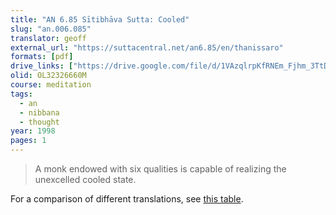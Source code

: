 ```yaml
---
title: "AN 6.85 Sītibhāva Sutta: Cooled"
slug: "an.006.085"
translator: geoff
external_url: "https://suttacentral.net/an6.85/en/thanissaro"
formats: [pdf]
drive_links: ["https://drive.google.com/file/d/1VAzqlrpKfRNEm_Fjhm_3TtDgWfXzhsCg/view?usp=drivesdk"]
olid: OL32326660M
course: meditation
tags:
  - an
  - nibbana
  - thought
year: 1998
pages: 1
---
```


> A monk endowed with six qualities is capable of realizing the unexcelled cooled state.

For a comparison of different translations, see [this table](https://docs.google.com/document/d/1zn6HAnAP4V2aqJOKA_K65D3qMM-FKVzi/edit?usp=drivesdk&ouid=100121264257053757190&rtpof=true&sd=true).
